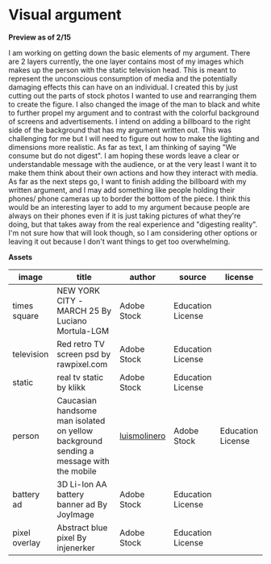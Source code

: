 # Visual argument

**Preview as of 2/15**

I am working on getting down the basic elements of my argument. There are 2 layers currently, the one layer contains most of my images which makes up the person with the static television head. This is meant to represent the unconscious consumption of media and the potentially damaging effects this can have on an individual. I created this by just cutting out the parts of stock photos I wanted to use and rearranging them to create the figure. I also changed the image of the man to black and white to further propel my argument and to contrast with the colorful background of screens and advertisements. I intend on adding a billboard to the right side of the background that has my argument written out. This was challenging for me but I will need to figure out how to make the lighting and dimensions more realistic. As far as text, I am thinking of saying "We consume but do not digest". I am hoping these words leave a clear or understandable message with the audience, or at the very least I want it to make them think about their own actions and how they interact with media.  As far as the next steps go, I want to finish adding the billboard with my written argument, and I may add something like people holding their phones/ phone cameras up to border the bottom of the piece. I think this would be an interesting layer to add to my argument because people are always on their phones even if it is just taking pictures of what they're doing, but that takes away from the real experience and "digesting reality". I'm not sure how that will look though, so I am considering other options or leaving it out because I don't want things to get too overwhelming. 

**Assets**

| image  | title | author | source | license |
| ------------- | ------------- | ------------- | ------------- | ------------- |
| times square  | NEW YORK CITY -MARCH 25 By Luciano Mortula-LGM | Adobe Stock | Education License |
| television  | Red retro TV screen psd by rawpixel.com | Adobe Stock | Education License |
| static | real tv static by klikk | Adobe Stock | Education License |
| person | Caucasian handsome man isolated on yellow background sending a message with the mobile | [luismolinero](https://stock.adobe.com/contributor/203651281/luismolinero?load_type=author&prev_url=detail) | Adobe Stock | Education License |
| battery ad | 3D Li-Ion AA battery banner ad By JoyImage | Adobe Stock | Education License |
| pixel overlay | Abstract blue pixel By injenerker | Adobe Stock | Education License |
